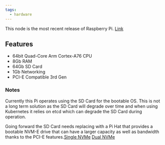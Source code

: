 ```yaml
---
tags:
  - hardware
---
```

This node is the most recent release of Raspberry Pi. [Link](https://thepihut.com/products/raspberry-pi-5?srsltid=AfmBOoolq_WCDWZSfYQiNYAca3yogbm7xLJNOWkTpp4fNddDTLSTHz7_&variant=42531604955331)

## Features
- 64bit Quad-Core Arm Cortex-A76 CPU
- 8Gb RAM
- 64Gb SD Card
- 1Gb Networking
- PCI-E Compatible 3rd Gen

### Notes
Currently this Pi operates using the SD Card for the bootable OS. This is not a long term solution as the SD Card will degrade over time and when using Kubernetes it relies on etcd which can degrade the SD Card during operation.

Going forward the SD Card needs replacing with a Pi Hat that provides a bootable NVM-E drive that can have a larger capacity as well as bandwidth thanks to the PCI-E features.[Single NVMe](https://shop.pimoroni.com/products/nvme-base?variant=41219587178579) [Dual NVMe](https://shop.pimoroni.com/products/nvme-base-duo-for-raspberry-pi-5?variant=41434434895955) 